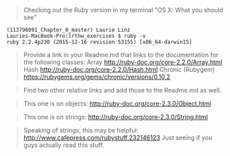 > Checking out the Ruby version in my terminal "OS X: What you should see"
 
 
```
(113796091_Chapter_0_master) Laurie Linz
Lauries-MacBook-Pro:lrthw_exercises $ ruby -v
ruby 2.2.4p230 (2015-12-16 revision 53155) [x86_64-darwin15]
```
 
>Provide a link in your Readme.md that links to the documentation for the following classes:
>Array http://ruby-doc.org/core-2.2.0/Array.html
>Hash http://ruby-doc.org/core-2.2.0/Hash.html
>Chronic (Rubygem) https://rubygems.org/gems/chronic/versions/0.10.2
 
>Find two other relative links and add those to the Readme.md as well.
 
>This one is on objects:
 http://ruby-doc.org/core-2.3.0/Object.html
 
>This one is on strings:
 http://ruby-doc.org/core-2.3.0/String.html
 
>Speaking of strings, this may be helpful:
 http://www.cafepress.com/rubystuff.232146123
 Just seeing if you guys actually read this stuff.  
